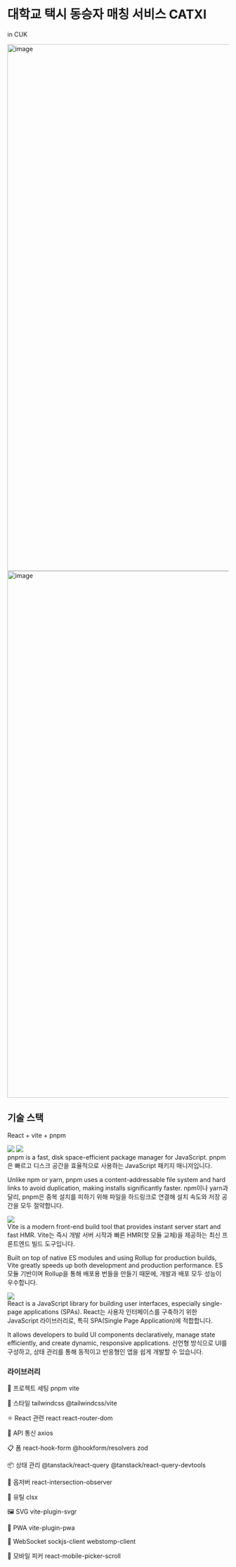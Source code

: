 # 대학교 택시 동승자 매칭 서비스 CATXI
in CUK

<img width="2000" height="1200" alt="image" src="https://github.com/user-attachments/assets/dcc67717-3651-4582-86cf-e09a91724ffa" />

<img width="2000" height="1200" alt="image" src="https://github.com/user-attachments/assets/fec0a3c0-56fa-46eb-b12f-9e95a7d5570a" />

## 기술 스택
React + vite + pnpm

![](https://img.shields.io/badge/pnpm-ffffff?style=flat&logo=pnpm&logoColor=#F69220") ![](https://img.shields.io/badge/npm-ffffff?style=flat&logo=npm&logoColor=#CB3837") <br />
pnpm is a fast, disk space-efficient package manager for JavaScript.
pnpm은 빠르고 디스크 공간을 효율적으로 사용하는 JavaScript 패키지 매니저입니다.

Unlike npm or yarn, pnpm uses a content-addressable file system and hard links to avoid duplication, making installs significantly faster.
npm이나 yarn과 달리, pnpm은 중복 설치를 피하기 위해 파일을 하드링크로 연결해 설치 속도와 저장 공간을 모두 절약합니다.

![](https://img.shields.io/badge/vite-ffffff?style=flat&logo=vite&logoColor=#646CFF") <br />
Vite is a modern front-end build tool that provides instant server start and fast HMR.
Vite는 즉시 개발 서버 시작과 빠른 HMR(핫 모듈 교체)을 제공하는 최신 프론트엔드 빌드 도구입니다.

Built on top of native ES modules and using Rollup for production builds, Vite greatly speeds up both development and production performance.
ES 모듈 기반이며 Rollup을 통해 배포용 번들을 만들기 때문에, 개발과 배포 모두 성능이 우수합니다.

![](https://img.shields.io/badge/react-ffffff?style=flat&logo=react&logoColor=#61DAFB") <br />
React is a JavaScript library for building user interfaces, especially single-page applications (SPAs).
React는 사용자 인터페이스를 구축하기 위한 JavaScript 라이브러리로, 특히 SPA(Single Page Application)에 적합합니다.

It allows developers to build UI components declaratively, manage state efficiently, and create dynamic, responsive applications.
선언형 방식으로 UI를 구성하고, 상태 관리를 통해 동적이고 반응형인 앱을 쉽게 개발할 수 있습니다.

### 라이브러리
🔧 프로젝트 세팅
pnpm
vite

🎨 스타일
tailwindcss
@tailwindcss/vite

⚛️ React 관련
react
react-router-dom

📡 API 통신
axios

📋 폼
react-hook-form
@hookform/resolvers
zod

📦 상태 관리
@tanstack/react-query
@tanstack/react-query-devtools

👀 옵저버
react-intersection-observer

🧩 유틸
clsx

🖼️ SVG
vite-plugin-svgr

📱 PWA
vite-plugin-pwa

💬 WebSocket
sockjs-client
webstomp-client

📆 모바일 피커
react-mobile-picker-scroll
